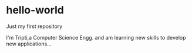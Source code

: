 # hello-world
Just my first repository

I'm Tripti,a Computer Science Engg. and am learning new skills to develop new applications...
